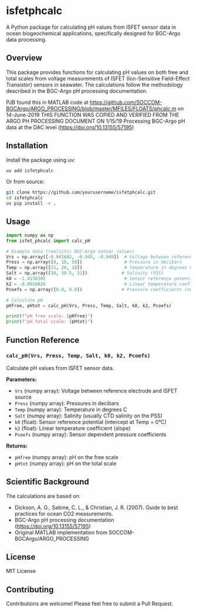 # isfetphcalc

A Python package for calculating pH values from ISFET sensor data in ocean biogeochemical applications, specifically designed for BGC-Argo data processing.

## Overview

This package provides functions for calculating pH values on both free and total scales from voltage measurements of ISFET (Ion-Sensitive Field-Effect Transistor) sensors in seawater. The calculations follow the methodology described in the BGC-Argo pH processing documentation.

PJB found this in MATLAB code at
https://github.com/SOCCOM-BGCArgo/ARGO_PROCESSING/blob/master/MFILES/FLOATS/phcalc.m on 14-June-2019
THIS FUNCTION WAS COPIED AND VERIFIED FROM THE ARGO PH PROCESSING DOCUMENT ON 1/15/19
Processing BGC-Argo pH data at the DAC level (https://doi.org/10.13155/57195)

## Installation

Install the package using uv:

```bash
uv add isfetphcalc
```

Or from source:

```bash
git clone https://github.com/yourusername/isfetphcalc.git
cd isfetphcalc
uv pip install -e .
```

## Usage

```python
import numpy as np
from isfet_phcalc import calc_pH

# Example data (realistic BGC-Argo sensor values)
Vrs = np.array([-0.941602, -0.945, -0.940])  # Voltage between reference electrode and ISFET source
Press = np.array([0, 10, 50])                # Pressure in decibars
Temp = np.array([21, 20, 18])                # Temperature in degrees C
Salt = np.array([30, 30.5, 31])             # Salinity (PSS)
k0 = -1.4156395                              # Sensor reference potential
k2 = -0.0010626                              # Linear temperature coefficient
Pcoefs = np.array([0.0, 0.0])               # Pressure coefficients (no pressure correction)

# Calculate pH
pHfree, pHtot = calc_pH(Vrs, Press, Temp, Salt, k0, k2, Pcoefs)

print(f"pH free scale: {pHfree}")
print(f"pH total scale: {pHtot}")
```

## Function Reference

### `calc_pH(Vrs, Press, Temp, Salt, k0, k2, Pcoefs)`

Calculate pH values from ISFET sensor data.

**Parameters:**
- `Vrs` (numpy array): Voltage between reference electrode and ISFET source
- `Press` (numpy array): Pressures in decibars
- `Temp` (numpy array): Temperature in degrees C
- `Salt` (numpy array): Salinity (usually CTD salinity on the PSS)
- `k0` (float): Sensor reference potential (intercept at Temp = 0°C)
- `k2` (float): Linear temperature coefficient (slope)
- `Pcoefs` (numpy array): Sensor dependent pressure coefficients

**Returns:**
- `pHfree` (numpy array): pH on the free scale
- `pHtot` (numpy array): pH on the total scale

## Scientific Background

The calculations are based on:
- Dickson, A. G., Sabine, C. L., & Christian, J. R. (2007). Guide to best practices for ocean CO2 measurements.
- BGC-Argo pH processing documentation (https://doi.org/10.13155/57195)
- Original MATLAB implementation from SOCCOM-BGCArgo/ARGO_PROCESSING

## License

MIT License

## Contributing

Contributions are welcome! Please feel free to submit a Pull Request.